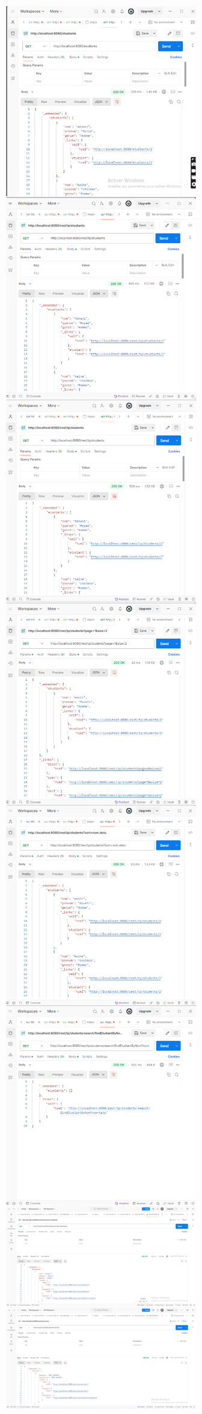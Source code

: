 <img src="IMAGES/img.png">
<img src="IMAGES/img_1.png">
<img src="IMAGES/img_2.png">
<img src="IMAGES/img_3.png">
<img src="IMAGES/img_4.png">
<img src="IMAGES/img_5.png">
<img src="IMAGES/img_6.png">
<img src="IMAGES/img_7.png">